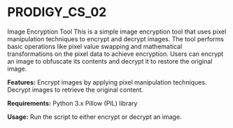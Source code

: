 # PRODIGY_CS_02

Image Encryption Tool
This is a simple image encryption tool that uses pixel manipulation techniques to encrypt and decrypt images. The tool performs basic operations like pixel value swapping and mathematical transformations on the pixel data to achieve encryption. Users can encrypt an image to obfuscate its contents and decrypt it to restore the original image.

**Features:**
Encrypt images by applying pixel manipulation techniques.
Decrypt images to retrieve the original content.

**Requirements:**
Python 3.x
Pillow (PIL) library

**Usage:**
Run the script to either encrypt or decrypt an image.
